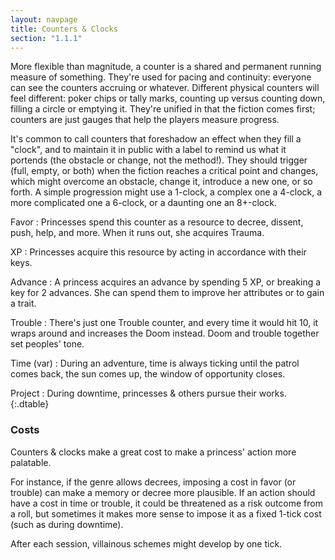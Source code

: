 ```yaml
---
layout: navpage
title: Counters & Clocks
section: "1.1.1"
---
```


More flexible than magnitude, a counter is a shared and permanent running measure of something.
They're used for pacing and continuity: everyone can see the counters accruing or whatever.
Different physical counters will feel different: poker chips or tally marks, counting up versus counting down, filling a circle or emptying it.
They're unified in that the fiction comes first; counters are just gauges that help the players measure progress.

It's common to call counters that foreshadow an effect when they fill a "clock", and to maintain it in public with a label to remind us what it portends (the obstacle or change, not the method!).
They should trigger (full, empty, or both) when the fiction reaches a critical point and changes, which might overcome an obstacle, change it, introduce a new one, or so forth.
A simple progression might use a 1-clock, a complex one a 4-clock, a more complicated one a 6-clock, or a daunting one an 8+-clock.

Favor
: Princesses spend this counter as a resource to decree, dissent, push, help, and more.
  When it runs out, she acquires Trauma.

XP
: Princesses acquire this resource by acting in accordance with their keys.

Advance
: A princess acquires an advance by spending 5 XP, or breaking a key for 2 advances.
  She can spend them to improve her attributes or to gain a trait.

Trouble
: There's just one Trouble counter, and every time it would hit 10, it wraps around and increases the Doom instead.
  Doom and trouble together set peoples' tone.
  
Time (var)
: During an adventure, time is always ticking until the patrol comes back, the sun comes up, the window of opportunity closes.

Project
: During downtime, princesses & others pursue their works.
{:.dtable}

### Costs

Counters & clocks make a great cost to make a princess' action more palatable.

For instance, if the genre allows decrees, imposing a cost in favor (or trouble) can make a memory or decree more plausible.
If an action should have a cost in time or trouble, it could be threatened as a risk outcome from a roll, but sometimes it makes more sense to impose it as a fixed 1-tick cost (such as during downtime).

After each session, villainous schemes might develop by one tick.
